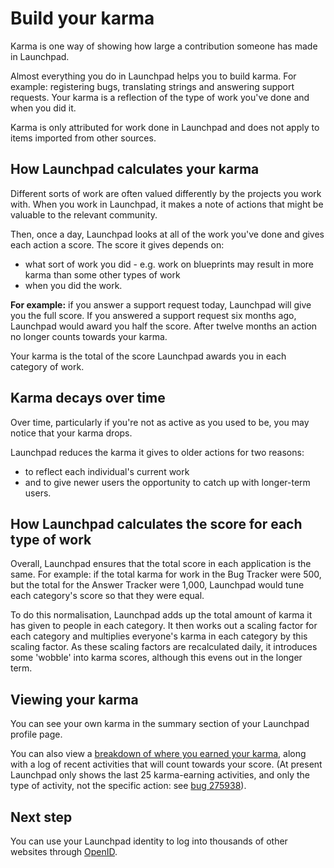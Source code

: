 # Build your karma

Karma is one way of showing how large a contribution someone has made in Launchpad.

Almost everything you do in Launchpad helps you to build karma. For example: registering bugs, translating strings and answering support requests. Your karma is a reflection of the type of work you've done and when you did it.

Karma is only attributed for work done in Launchpad and does not apply to items imported from other sources.

## How Launchpad calculates your karma

Different sorts of work are often valued differently by the projects you work with. When you work in Launchpad, it makes a note of actions that might be valuable to the relevant community.

Then, once a day, Launchpad looks at all of the work you've done and gives each action a score. The score it gives depends on:

* what sort of work you did \- e.g. work on blueprints may result in more karma than some other types of work  
* when you did the work.

**For example:** if you answer a support request today, Launchpad will give you the full score. If you answered a support request six months ago, Launchpad would award you half the score. After twelve months an action no longer counts towards your karma.

Your karma is the total of the score Launchpad awards you in each category of work.

## Karma decays over time

Over time, particularly if you're not as active as you used to be, you may notice that your karma drops.

Launchpad reduces the karma it gives to older actions for two reasons:

* to reflect each individual's current work  
* and to give newer users the opportunity to catch up with longer-term users.

## How Launchpad calculates the score for each type of work

Overall, Launchpad ensures that the total score in each application is the same. For example: if the total karma for work in the Bug Tracker were 500, but the total for the Answer Tracker were 1,000, Launchpad would tune each category's score so that they were equal.

To do this normalisation, Launchpad adds up the total amount of karma it has given to people in each category. It then works out a scaling factor for each category and multiplies everyone's karma in each category by this scaling factor. As these scaling factors are recalculated daily, it introduces some 'wobble' into karma scores, although this evens out in the longer term.

## Viewing your karma

You can see your own karma in the summary section of your Launchpad profile page.

You can also view a [breakdown of where you earned your karma](https://launchpad.net/~/+karma), along with a log of recent activities that will count towards your score. (At present Launchpad only shows the last 25 karma-earning activities, and only the type of activity, not the specific action: see [bug 275938](https://bugs.launchpad.net/launchpad/+bug/275938)).

## Next step

You can use your Launchpad identity to log into thousands of other websites through [OpenID](https://help.launchpad.net/YourAccount/OpenID).